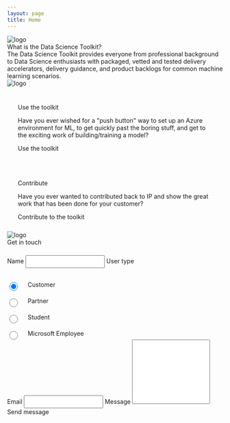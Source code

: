 ```yaml
---
layout: page
title: Home
---
```


<div class="container-fluid">
    <img src="../images/Edu16_STEM_11.png" alt="logo">
    <div class="title">What is the Data Science Toolkit?</div>   
    <div class="home-paragraph">The Data Science Toolkit provides everyone from professional background to Data Science enthusiasts with packaged, vetted and tested delivery accelerators, delivery guidance, and product backlogs for common machine learning scenarios.</div>  
    <!--Use the toolkit section-->
    <div class="row home-card">
        <div class="col-12 col-sm-6 col-md-6 col-lg-6 col-xl-6 col-xxl-6" style="align-content: left; justify-content: center;">
            <img src="../images/MSC18_quantum_010.png" alt="logo">
        </div>
        <div class="col-12 col-sm-6 col-md-6 col-lg-6 col-xl-6 col-xxl-6" style="padding: 25px; align-content: center; justify-content: center;">
            <p class="h1 text-center">Use the toolkit</p>
            <p class="text-center">
                Have you ever wished for a "push button" way to set up an Azure environment for ML, to get quickly past the boring stuff, and get to the exciting work of building/training a model?
            </p>
            <div class="d-grid">
                <a href="/toolkit/" class="btn btn-primary btn-lg btn-block" target="_blank" style="text-decoration:none">Use the toolkit</a>
            </div>
        </div>
    </div>
    <!--Contribute section-->
    <div class="row home-card">        
        <div class="col-12 col-sm-6 col-md-6 col-lg-6 col-xl-6 col-xxl-6" style="padding: 25px; align-content: center; justify-content: center;">
            <p class="h1 text-center">Contribute</p>
            <p class="text-center">
                Have you ever wanted to contributed back to IP and show the great work that has been done for your customer?
            </p>
            <div class="d-grid">
                <a href="/howtocontribute/" class="btn btn-primary btn-lg btn-block" target="_blank" style="text-decoration:none">Contribute to the toolkit</a>
            </div>
        </div>
        <div class="col-12 col-sm-6 col-md-6 col-lg-6 col-xl-6 col-xxl-6" style="align-content: right; justify-content: center;">
            <img src="../images/EDU22_Hybrid_K12_Student_058.png" alt="logo">
        </div>
    </div>
    <!--Get in touch-->
    <div class="home-get-touch">
        <span class="home-get-touch-title">Get in touch</span>
        <div class="home-get-touch-content">
            <div class="home-get-touch-content-left">
                <span style="margin-top:20px;">Name</span>
                <input style="margin-top:22px; height:30px" type="text" name="name">
                <span style="margin-top:20px;">User type</span>
                    <div style="display:flex; margin-top:30px;">                
                        <input type="radio" id="customer" name="type" value="1" style="width: 20px;height: 20px;" checked>
                        <label for="customer" style="margin-left: 20px">Customer</label><br>
                    </div>
                     <div style="display:flex; margin-top:15px;">                
                        <input type="radio" id="partner" name="type" value="2" style="width: 20px;height: 20px;">
                        <label for="partner" style="margin-left: 20px">Partner</label><br>
                    </div>
                    <div style="display:flex; margin-top:15px;">                
                        <input type="radio" id="student" name="type" value="3" style="width: 20px;height: 20px;">
                        <label for="student" style="margin-left: 20px">Student</label><br>
                    </div>
                    <div style="display:flex; margin-top:15px;">                
                        <input type="radio" id="microsoft" name="type" value="4" style="width: 20px;height: 20px;">
                        <label for="microsoft" style="margin-left: 20px">Microsoft Employee</label><br>
                    </div>
            </div>
            <div class="home-get-touch-content-right">
                <span style="margin-top:21px;">Email</span>
                <input style="margin-top:20px; height:30px" type="text" name="name">
                <span style="margin-top:20px;">Message</span>
                <textarea style="resize:none; height: 150px;"></textarea>
            </div>
        </div>
        <span class="text-button get-touch-button">Send message</span>
    </div>
</div>